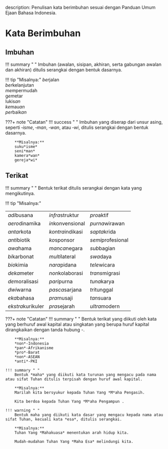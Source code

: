 description: Penulisan kata berimbuhan sesuai dengan Panduan Umum Ejaan Bahasa Indonesia.

# Kata Berimbuhan

## Imbuhan

!!! summary " "
    Imbuhan (awalan, sisipan, akhiran, serta gabungan awalan dan akhiran) ditulis serangkai dengan bentuk dasarnya.

!!! tip "Misalnya:"
    *ber*jalan  
    *ber*kelanjutan  
    *mem*permudah  
    g*em*etar  
    lukis*an*  
    *ke*mau*an*  
    *per*baik*an*

???+ note "Catatan"
    !!! success " "
        Imbuhan yang diserap dari unsur asing, seperti &#8209;*isme*, &#8209;*man*, &#8209;*wan*, atau &#8209;*wi*, ditulis serangkai dengan bentuk dasarnya.

        **Misalnya:**  
        suku*isme*  
        seni*man*  
        kamera*wan*  
        gereja*wi*

## Terikat

!!! summary " "
    Bentuk terikat ditulis serangkai dengan kata yang mengikutinya.

!!! tip "Misalnya:"
    <table>
      <tr>
        <td><em>adi</em>busana</td>
        <td><em>infra</em>struktur</td>
        <td><em>pro</em>aktif</td>
      </tr>
      <tr>
        <td><em>aero</em>dinamika</td>
        <td><em>in</em>konvensional</td>
        <td><em>purna</em>wirawan</td>
      </tr>
      <tr>
        <td><em>antar</em>kota</td>
        <td><em>kontra</em>indikasi</td>
        <td><em>sapta</em>krida</td>
      </tr>
      <tr>
        <td><em>anti</em>biotik</td>
        <td><em>ko</em>sponsor</td>
        <td><em>semi</em>profesional</td>
      </tr>
      <tr>
        <td><em>awa</em>hama</td>
        <td><em>manca</em>negara</td>
        <td><em>sub</em>bagian</td>
      </tr>
      <tr>
        <td><em>bi</em>karbonat</td>
        <td><em>multi</em>lateral</td>
        <td><em>swa</em>daya</td>
      </tr>
      <tr>
        <td><em>bio</em>kimia</td>
        <td><em>nara</em>pidana</td>
        <td><em>tele</em>wicara</td>
      </tr>
      <tr>
        <td><em>deka</em>meter</td>
        <td><em>non</em>kolaborasi</td>
        <td><em>trans</em>migrasi</td>
      </tr>
      <tr>
        <td><em>de</em>moralisasi</td>
        <td><em>pari</em>purna</td>
        <td><em>tuna</em>karya</td>
      </tr>
      <tr>
        <td><em>dwi</em>warna</td>
        <td><em>pasca</em>sarjana</td>
        <td><em>tri</em>tunggal</td>
      </tr>
      <tr>
        <td><em>eka</em>bahasa</td>
        <td><em>pra</em>musaji</td>
        <td><em>tan</em>suara</td>
      </tr>
      <tr>
        <td><em>ekstra</em>kurikuler</td>
        <td><em>pra</em>sejarah</td>
        <td><em>ultra</em>modern</td>
      </tr>
    </table>

???+ note "Catatan"
    !!! summary " "
        Bentuk terikat yang diikuti oleh kata yang berhuruf awal kapital atau singkatan yang berupa huruf kapital dirangkaikan dengan tanda hubung <span class="penanda">-</span>.

        **Misalnya:**  
        *non*-Indonesia  
        *pan*-Afrikanisme  
        *pro*-Barat  
        *non*-ASEAN  
        *anti*-PKI

    !!! summary " "
        Bentuk *maha* yang diikuti kata turunan yang mengacu pada nama atau sifat Tuhan ditulis terpisah dengan huruf awal kapital.

        **Misalnya:**  
        Marilah kita bersyukur kepada Tuhan Yang *M*aha Pengasih.

        Kita berdoa kepada Tuhan Yang *M*aha Pengampun .

    !!! warning " "
        Bentuk maha yang diikuti kata dasar yang mengacu kepada nama atau sifat Tuhan, kecuali kata *esa*, ditulis serangkai.

        **Misalnya:**  
        Tuhan Yang *Mahakuasa* menentukan arah hidup kita.

        Mudah-mudahan Tuhan Yang *Maha Esa* melindungi kita.


